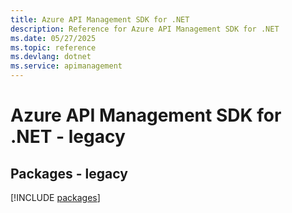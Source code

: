 ```yaml
---
title: Azure API Management SDK for .NET
description: Reference for Azure API Management SDK for .NET
ms.date: 05/27/2025
ms.topic: reference
ms.devlang: dotnet
ms.service: apimanagement
---
```

# Azure API Management SDK for .NET - legacy
## Packages - legacy
[!INCLUDE [packages](api-management-index.md)]